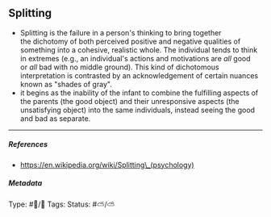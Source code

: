 ## Splitting

* Splitting is the failure in a person's thinking to bring together the dichotomy of both perceived positive and negative qualities of something into a cohesive, realistic whole. The individual tends to think in extremes (e.g., an individual's actions and motivations are *all* good or *all* bad with no middle ground). This kind of dichotomous interpretation is contrasted by an acknowledgement of certain nuances known as "shades of gray".
* it begins as the inability of the infant to combine the fulfilling aspects of the parents (the good object) and their unresponsive aspects (the unsatisfying object) into the same individuals, instead seeing the good and bad as separate.

---

##### References

* https://en.wikipedia.org/wiki/Splitting\_(psychology)

##### Metadata

Type: #🔵/🔵 
Tags:
Status: #⛅️/⛅️
